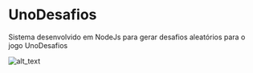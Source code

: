 # UnoDesafios

Sistema desenvolvido em NodeJs para gerar desafios aleatórios para o jogo UnoDesafios

![alt_text]()

